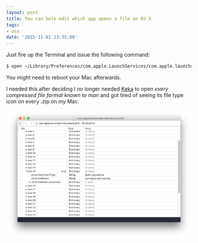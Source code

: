 ```yaml
---
layout: post
title: You can bulk-edit which app opens a file on OS X
tags:
- osx
date: '2015-11-01 13:35:00'
---
```


Just fire up the Terminal and issue the following command:

``` bash
$ open ~/Library/Preferences/com.apple.LaunchServices/com.apple.launchservices.secure.plist
```

You might need to reboot your Mac afterwards.

I needed this after deciding I no longer needed [Keka](http://www.kekaosx.com/en/) to open _every compressed file format known to man_ and got tired of seeing its file type icon on every .zip on my Mac.

![The launchservices plist shown in Xcode](/assets/blog/Screen_Shot_2015-12-01_at_13.43.15.png)
